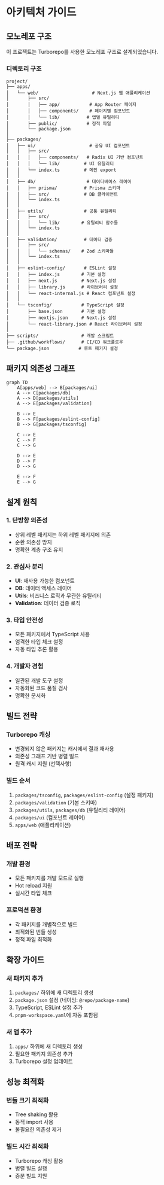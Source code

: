 # 아키텍처 가이드

## 모노레포 구조

이 프로젝트는 Turborepo를 사용한 모노레포 구조로 설계되었습니다.

### 디렉토리 구조

```
project/
├── apps/
│   └── web/                    # Next.js 웹 애플리케이션
│       ├── src/
│       │   ├── app/           # App Router 페이지
│       │   ├── components/    # 페이지별 컴포넌트
│       │   └── lib/          # 앱별 유틸리티
│       ├── public/           # 정적 파일
│       └── package.json
│
├── packages/
│   ├── ui/                    # 공유 UI 컴포넌트
│   │   ├── src/
│   │   │   ├── components/   # Radix UI 기반 컴포넌트
│   │   │   └── lib/         # UI 유틸리티
│   │   └── index.ts         # 메인 export
│   │
│   ├── db/                   # 데이터베이스 레이어
│   │   ├── prisma/          # Prisma 스키마
│   │   ├── src/             # DB 클라이언트
│   │   └── index.ts
│   │
│   ├── utils/               # 공통 유틸리티
│   │   ├── src/
│   │   │   └── lib/        # 유틸리티 함수들
│   │   └── index.ts
│   │
│   ├── validation/          # 데이터 검증
│   │   ├── src/
│   │   │   └── schemas/    # Zod 스키마들
│   │   └── index.ts
│   │
│   ├── eslint-config/       # ESLint 설정
│   │   ├── index.js        # 기본 설정
│   │   ├── next.js         # Next.js 설정
│   │   ├── library.js      # 라이브러리 설정
│   │   └── react-internal.js # React 컴포넌트 설정
│   │
│   └── tsconfig/           # TypeScript 설정
│       ├── base.json       # 기본 설정
│       ├── nextjs.json     # Next.js 설정
│       └── react-library.json # React 라이브러리 설정
│
├── scripts/                # 개발 스크립트
├── .github/workflows/      # CI/CD 워크플로우
└── package.json           # 루트 패키지 설정
```

## 패키지 의존성 그래프

```mermaid
graph TD
    A[apps/web] --> B[packages/ui]
    A --> C[packages/db]
    A --> D[packages/utils]
    A --> E[packages/validation]

    B --> E
    B --> F[packages/eslint-config]
    B --> G[packages/tsconfig]

    C --> E
    C --> F
    C --> G

    D --> E
    D --> F
    D --> G

    E --> F
    E --> G
```

## 설계 원칙

### 1. 단방향 의존성

- 상위 레벨 패키지는 하위 레벨 패키지에 의존
- 순환 의존성 방지
- 명확한 계층 구조 유지

### 2. 관심사 분리

- **UI**: 재사용 가능한 컴포넌트
- **DB**: 데이터 액세스 레이어
- **Utils**: 비즈니스 로직과 무관한 유틸리티
- **Validation**: 데이터 검증 로직

### 3. 타입 안전성

- 모든 패키지에서 TypeScript 사용
- 엄격한 타입 체크 설정
- 자동 타입 추론 활용

### 4. 개발자 경험

- 일관된 개발 도구 설정
- 자동화된 코드 품질 검사
- 명확한 문서화

## 빌드 전략

### Turborepo 캐싱

- 변경되지 않은 패키지는 캐시에서 결과 재사용
- 의존성 그래프 기반 병렬 빌드
- 원격 캐시 지원 (선택사항)

### 빌드 순서

1. `packages/tsconfig`, `packages/eslint-config` (설정 패키지)
2. `packages/validation` (기본 스키마)
3. `packages/utils`, `packages/db` (유틸리티 레이어)
4. `packages/ui` (컴포넌트 레이어)
5. `apps/web` (애플리케이션)

## 배포 전략

### 개발 환경

- 모든 패키지를 개발 모드로 실행
- Hot reload 지원
- 실시간 타입 체크

### 프로덕션 환경

- 각 패키지를 개별적으로 빌드
- 최적화된 번들 생성
- 정적 파일 최적화

## 확장 가이드

### 새 패키지 추가

1. `packages/` 하위에 새 디렉토리 생성
2. `package.json` 설정 (네이밍: `@repo/package-name`)
3. TypeScript, ESLint 설정 추가
4. `pnpm-workspace.yaml`에 자동 포함됨

### 새 앱 추가

1. `apps/` 하위에 새 디렉토리 생성
2. 필요한 패키지 의존성 추가
3. Turborepo 설정 업데이트

## 성능 최적화

### 번들 크기 최적화

- Tree shaking 활용
- 동적 import 사용
- 불필요한 의존성 제거

### 빌드 시간 최적화

- Turborepo 캐싱 활용
- 병렬 빌드 실행
- 증분 빌드 지원
